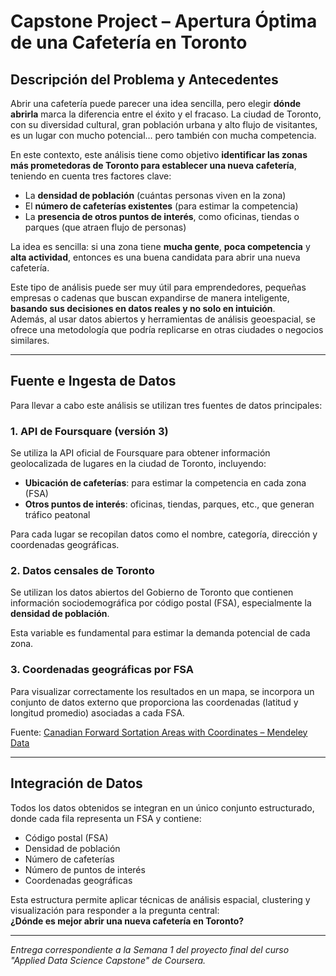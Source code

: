 # Capstone Project – Apertura Óptima de una Cafetería en Toronto

## Descripción del Problema y Antecedentes

Abrir una cafetería puede parecer una idea sencilla, pero elegir **dónde abrirla** marca la diferencia entre el éxito y el fracaso. La ciudad de Toronto, con su diversidad cultural, gran población urbana y alto flujo de visitantes, es un lugar con mucho potencial… pero también con mucha competencia.

En este contexto, este análisis tiene como objetivo **identificar las zonas más prometedoras de Toronto para establecer una nueva cafetería**, teniendo en cuenta tres factores clave:  

- La **densidad de población** (cuántas personas viven en la zona)  
- El **número de cafeterías existentes** (para estimar la competencia)  
- La **presencia de otros puntos de interés**, como oficinas, tiendas o parques (que atraen flujo de personas)

La idea es sencilla: si una zona tiene **mucha gente**, **poca competencia** y **alta actividad**, entonces es una buena candidata para abrir una nueva cafetería.

Este tipo de análisis puede ser muy útil para emprendedores, pequeñas empresas o cadenas que buscan expandirse de manera inteligente, **basando sus decisiones en datos reales y no solo en intuición**.  
Además, al usar datos abiertos y herramientas de análisis geoespacial, se ofrece una metodología que podría replicarse en otras ciudades o negocios similares.

---

## Fuente e Ingesta de Datos

Para llevar a cabo este análisis se utilizan tres fuentes de datos principales:

### 1. API de Foursquare (versión 3)

Se utiliza la API oficial de Foursquare para obtener información geolocalizada de lugares en la ciudad de Toronto, incluyendo:

- **Ubicación de cafeterías**: para estimar la competencia en cada zona (FSA)
- **Otros puntos de interés**: oficinas, tiendas, parques, etc., que generan tráfico peatonal

Para cada lugar se recopilan datos como el nombre, categoría, dirección y coordenadas geográficas.

### 2. Datos censales de Toronto

Se utilizan los datos abiertos del Gobierno de Toronto que contienen información sociodemográfica por código postal (FSA), especialmente la **densidad de población**.

Esta variable es fundamental para estimar la demanda potencial de cada zona.

### 3. Coordenadas geográficas por FSA

Para visualizar correctamente los resultados en un mapa, se incorpora un conjunto de datos externo que proporciona las coordenadas (latitud y longitud promedio) asociadas a cada FSA.

Fuente: [Canadian Forward Sortation Areas with Coordinates – Mendeley Data](https://data.mendeley.com/datasets/9yj9d4dsnf/1)

---

## Integración de Datos

Todos los datos obtenidos se integran en un único conjunto estructurado, donde cada fila representa un FSA y contiene:

- Código postal (FSA)
- Densidad de población
- Número de cafeterías
- Número de puntos de interés
- Coordenadas geográficas

Esta estructura permite aplicar técnicas de análisis espacial, clustering y visualización para responder a la pregunta central:  
**¿Dónde es mejor abrir una nueva cafetería en Toronto?**

---

_Entrega correspondiente a la Semana 1 del proyecto final del curso "Applied Data Science Capstone" de Coursera._
